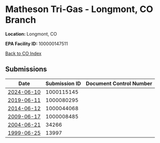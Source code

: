 # Matheson Tri-Gas - Longmont, CO Branch

**Location:** Longmont, CO

**EPA Facility ID:** 100000147511

[Back to CO Index](../../index.md)

## Submissions

| Date | Submission ID | Document Control Number |
|------|--------------|-------------------------|
| [2024-06-10](submissions/1000115145.md) | 1000115145 |  |
| [2019-06-11](submissions/1000080295.md) | 1000080295 |  |
| [2014-06-12](submissions/1000044068.md) | 1000044068 |  |
| [2009-06-17](submissions/1000008485.md) | 1000008485 |  |
| [2004-06-21](submissions/34266.md) | 34266 |  |
| [1999-06-25](submissions/13997.md) | 13997 |  |
